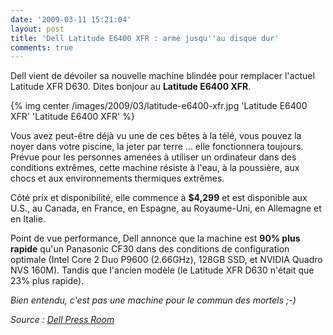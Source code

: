 ```yaml
---
date: '2009-03-11 15:21:04'
layout: post
title: 'Dell Latitude E6400 XFR : armé jusqu''au disque dur'
comments: true
---
```


Dell vient de dévoiler sa nouvelle machine blindée pour remplacer l'actuel Latitude XFR D630. Dites bonjour au **Latitude E6400 XFR**.

{% img center /images/2009/03/latitude-e6400-xfr.jpg 'Latitude E6400 XFR' 'Latitude E6400 XFR' %}

Vous avez peut-être déjà vu une de ces bêtes à la télé, vous pouvez la noyer dans votre piscine, la jeter par terre ... elle fonctionnera toujours. Prévue pour les personnes amenées à utiliser un ordinateur dans des conditions extrêmes, cette machine résiste à l'eau, à la poussière, aux chocs et aux environnements thermiques extrêmes.

Côté prix et disponibilité, elle commence à **$4,299** et est disponible aux U.S., au Canada, en France, en Espagne, au Royaume-Uni, en Allemagne et en Italie.

Point de vue performance, Dell annonce que la machine est **90% plus rapide** qu'un Panasonic CF30 dans des conditions de configuration optimale (Intel Core 2 Duo P9600 (2.66GHz), 128GB SSD, et NVIDIA Quadro NVS 160M). Tandis que l'ancien modèle (le Latitude XFR D630 n'était que 23% plus rapide).

_Bien entendu, c'est pas une machine pour le commun des mortels ;-)_

*Source : [Dell Press Room](http://www.dell.com/content/topics/global.aspx/corp/pressoffice/en/2009/2009_03_10_rr_000?c=us&l=en&s=corp)*
